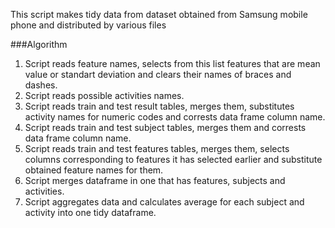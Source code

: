 This script makes tidy data from dataset obtained from Samsung mobile phone and distributed by various files

###Algorithm
1. Script reads feature names, selects from this list features that are mean value or standart deviation and clears their names of braces and dashes.
2. Script reads possible activities names.
3. Script reads train and test result tables, merges them, substitutes activity names for numeric codes and corrests data frame column name.
4. Script reads train and test subject tables, merges them and corrests data frame column name.
5. Script reads train and test features tables, merges them, selects columns corresponding to features it has selected earlier and substitute obtained feature names for them.
6. Script merges dataframe in one that has features, subjects and activities.
7. Script aggregates data and calculates average for each subject and activity into one tidy dataframe.